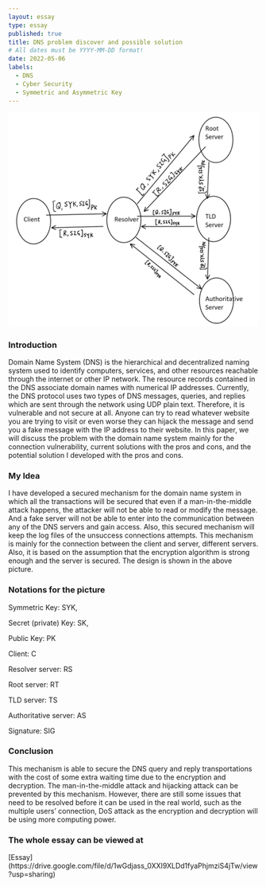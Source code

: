 ```yaml
---
layout: essay
type: essay
published: true
title: DNS problem discover and possible solution
# All dates must be YYYY-MM-DD format!
date: 2022-05-06
labels:
  - DNS
  - Cyber Security
  - Symmetric and Asymmetric Key
---
```

<img class="ui image" src="../images/DNS-ROUTE.png">


<h3>Introduction</h3>
<p>Domain Name System (DNS) is the hierarchical and decentralized naming system used to identify computers, services, and other resources reachable through the internet or other IP network. The resource records contained in the DNS associate domain names with numerical IP addresses. Currently, the DNS protocol uses two types of DNS messages, queries, and replies which are sent through the network using UDP plain text. Therefore, it is vulnerable and not secure at all. Anyone can try to read whatever website you are trying to visit or even worse they can hijack the message and send you a fake message with the IP address to their website. In this paper, we will discuss the problem with the domain name system mainly for the connection vulnerability, current solutions with the pros and cons, and the potential solution I developed with the pros and cons.</p>

<h3>My Idea</h3>
I have developed a secured mechanism for the domain name system in which all the transactions will be secured that even if a man-in-the-middle attack happens, the attacker will not be able to read or modify the message. And a fake server will not be able to enter into the communication between any of the DNS servers and gain access. Also, this secured mechanism will keep the log files of the unsuccess connections attempts. This mechanism is mainly for the connection between the client and server, different servers. Also, it is based on the assumption that the encryption algorithm is strong enough and the server is secured. The design is shown in the above picture.


<h3>Notations for the picture</h3>
Symmetric Key: SYK, 

Secret (private) Key: SK,

Public Key: PK

Client: C

Resolver server: RS

Root server: RT

TLD server: TS

Authoritative server: AS

Signature: SIG

<h3>Conclusion</h3>
This mechanism is able to secure the DNS query and reply transportations with the cost of some extra waiting time due to the encryption and decryption. The man-in-the-middle attack and hijacking attack can be prevented by this mechanism. However, there are still some issues that need to be resolved before it can be used in the real world, such as the multiple users’ connection, DoS attack as the encryption and decryption will be using more computing power.

<h3>The whole essay can be viewed at </h3> [Essay](https://drive.google.com/file/d/1wGdjass_0XXI9XLDd1fyaPhjmziS4jTw/view?usp=sharing)
